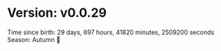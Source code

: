 # Version: v0.0.29
Time since birth: 29 days, 697 hours, 41820 minutes, 2509200 seconds
Season: Autumn 🍁
